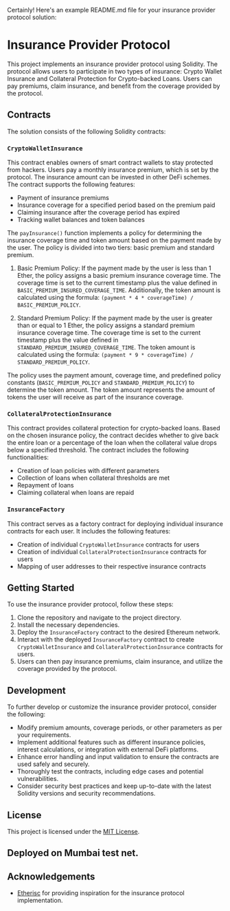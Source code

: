 Certainly! Here's an example README.md file for your insurance provider protocol solution:

# Insurance Provider Protocol

This project implements an insurance provider protocol using Solidity. The protocol allows users to participate in two types of insurance: Crypto Wallet Insurance and Collateral Protection for Crypto-backed Loans. Users can pay premiums, claim insurance, and benefit from the coverage provided by the protocol.

## Contracts

The solution consists of the following Solidity contracts:

### `CryptoWalletInsurance`

This contract enables owners of smart contract wallets to stay protected from hackers. Users pay a monthly insurance premium, which is set by the protocol. The insurance amount can be invested in other DeFi schemes. The contract supports the following features:

- Payment of insurance premiums
- Insurance coverage for a specified period based on the premium paid
- Claiming insurance after the coverage period has expired
- Tracking wallet balances and token balances

The `payInsurance()` function implements a policy for determining the insurance coverage time and token amount based on the payment made by the user. The policy is divided into two tiers: basic premium and standard premium.

1. Basic Premium Policy:
If the payment made by the user is less than 1 Ether, the policy assigns a basic premium insurance coverage time. The coverage time is set to the current timestamp plus the value defined in `BASIC_PREMIUM_INSURED_COVERAGE_TIME`. Additionally, the token amount is calculated using the formula: `(payment * 4 * coverageTime) / BASIC_PREMIUM_POLICY`.

2. Standard Premium Policy:
If the payment made by the user is greater than or equal to 1 Ether, the policy assigns a standard premium insurance coverage time. The coverage time is set to the current timestamp plus the value defined in `STANDARD_PREMIUM_INSURED_COVERAGE_TIME`. The token amount is calculated using the formula: `(payment * 9 * coverageTime) / STANDARD_PREMIUM_POLICY`.

The policy uses the payment amount, coverage time, and predefined policy constants (`BASIC_PREMIUM_POLICY` and `STANDARD_PREMIUM_POLICY`) to determine the token amount. The token amount represents the amount of tokens the user will receive as part of the insurance coverage.



### `CollateralProtectionInsurance`

This contract provides collateral protection for crypto-backed loans. Based on the chosen insurance policy, the contract decides whether to give back the entire loan or a percentage of the loan when the collateral value drops below a specified threshold. The contract includes the following functionalities:

- Creation of loan policies with different parameters
- Collection of loans when collateral thresholds are met
- Repayment of loans
- Claiming collateral when loans are repaid

### `InsuranceFactory`

This contract serves as a factory contract for deploying individual insurance contracts for each user. It includes the following features:

- Creation of individual `CryptoWalletInsurance` contracts for users
- Creation of individual `CollateralProtectionInsurance` contracts for users
- Mapping of user addresses to their respective insurance contracts

## Getting Started

To use the insurance provider protocol, follow these steps:

1. Clone the repository and navigate to the project directory.
2. Install the necessary dependencies.
3. Deploy the `InsuranceFactory` contract to the desired Ethereum network.
4. Interact with the deployed `InsuranceFactory` contract to create `CryptoWalletInsurance` and `CollateralProtectionInsurance` contracts for users.
5. Users can then pay insurance premiums, claim insurance, and utilize the coverage provided by the protocol.

## Development

To further develop or customize the insurance provider protocol, consider the following:

- Modify premium amounts, coverage periods, or other parameters as per your requirements.
- Implement additional features such as different insurance policies, interest calculations, or integration with external DeFi platforms.
- Enhance error handling and input validation to ensure the contracts are used safely and securely.
- Thoroughly test the contracts, including edge cases and potential vulnerabilities.
- Consider security best practices and keep up-to-date with the latest Solidity versions and security recommendations.

## License

This project is licensed under the [MIT License](LICENSE).

## Deployed on Mumbai test net.

## Acknowledgements

- [Etherisc](https://www.etherisc.com/) for providing inspiration for the insurance protocol implementation.
